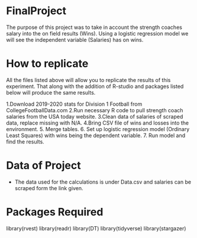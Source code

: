 # FinalProject
The purpose of this project was to take in account the strength coaches salary into the on field results (Wins). Using a logistic regression model we will see the independent variable (Salaries) has on wins. 
# How to replicate
All the files listed above will allow you to replicate the results of this experiment. That along with the addition of R-studio and packages listed below will produce the same results. 

1.Download 2019-2020 stats for Division 1 Football from CollegeFootballData.com
2.Run necessary R code to pull strength coach salaries from the USA today website. 
3.Clean data of salaries of scraped data, replace missing with N/A.
4.Bring CSV file of wins and losses into the environment. 
5. Merge tables. 
6. Set up logistic regression model (Ordinary Least Squares) with wins being the dependent variable. 
7. Run model and find the results. 

# Data of Project
- The data used for the calculations is under Data.csv and salaries can be scraped form the link given. 
# Packages Required
library(rvest)
library(readr)
library(DT)
library(tidyverse)
library(stargazer)
